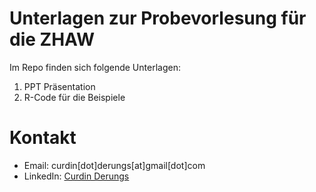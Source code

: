 # Unterlagen zur Probevorlesung für die ZHAW

Im Repo finden sich folgende Unterlagen:
1. PPT Präsentation
2. R-Code für die Beispiele

# Kontakt
* Email: curdin[dot]derungs[at]gmail[dot]com
* LinkedIn: [Curdin Derungs](https://www.linkedin.com/in/cderungs/)
